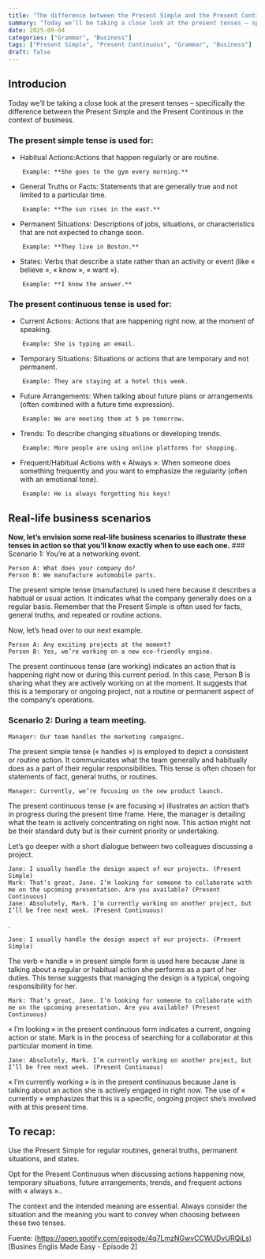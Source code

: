 ```yaml
---
title: "The difference between the Present Simple and the Present Continous"
summary: "Today we’ll be taking a close look at the present tenses – specifically the difference between the Present Simple and the Present Continous in the context of business." 
date: 2025-09-04
categories: ["Grammar", "Business"]
tags: ["Present Simple", "Present Continuous", "Grammar", "Business"]
draft: false
---
```


## Introducion

Today we’ll be taking a close look at the present tenses – specifically the difference between the Present Simple and the Present Continous in the context of business. 

### The present simple tense is used for:

- Habitual Actions:Actions that happen regularly or are routine.

```
    Example: **She goes to the gym every morning.**
```

- General Truths or Facts: Statements that are generally true and not limited to a particular time.
```
    Example: **The sun rises in the east.**
```
- Permanent Situations: Descriptions of jobs, situations, or characteristics that are not expected to change soon.
```
    Example: **They live in Boston.**
```
- States: Verbs that describe a state rather than an activity or event (like « believe », « know », « want »).
```
    Example: **I know the answer.**
```
### The present continuous tense is used for:

- Current Actions: Actions that are happening right now, at the moment of speaking.
```
    Example: She is typing an email.
```
- Temporary Situations: Situations or actions that are temporary and not permanent.
```
    Example: They are staying at a hotel this week.
```
- Future Arrangements: When talking about future plans or arrangements (often combined with a future time expression).
```
    Example: We are meeting them at 5 pm tomorrow.
```
- Trends: To describe changing situations or developing trends.
```
    Example: More people are using online platforms for shopping.
```
- Frequent/Habitual Actions with « Always »: When someone does something frequently and you want to emphasize the regularity (often with an emotional tone).
```
    Example: He is always forgetting his keys!
```
## Real-life business scenarios 

**Now, let’s envision some real-life business scenarios to illustrate these tenses in action so that you’ll know exactly when to use each one.** ### Scenario 1: You’re at a networking event.
```
Person A: What does your company do?
Person B: We manufacture automobile parts.
```
The present simple tense (manufacture) is used here because it describes a habitual or usual action. It indicates what the company generally does on a regular basis. Remember that the Present Simple is often used for facts, general truths, and repeated or routine actions.

Now, let’s head over to our next example. 
```
Person A: Any exciting projects at the moment?
Person B: Yes, we’re working on a new eco-friendly engine.
```
The present continuous tense (are working) indicates an action that is happening right now or during this current period. In this case, Person B is sharing what they are actively working on at the moment. It suggests that this is a temporary or ongoing project, not a routine or permanent aspect of the company’s operations.

### Scenario 2: During a team meeting.
```
Manager: Our team handles the marketing campaigns.
```
The present simple tense (« handles ») is employed to depict a consistent or routine action. It communicates what the team generally and habitually does as a part of their regular responsibilities. This tense is often chosen for statements of fact, general truths, or routines.
```
Manager: Currently, we’re focusing on the new product launch.
```
The present continuous tense (« are focusing ») illustrates an action that’s in progress during the present time frame. Here, the manager is detailing what the team is actively concentrating on right now. This action might not be their standard duty but is their current priority or undertaking.

Let’s go deeper with a short dialogue between two colleagues discussing a project.
```
Jane: I usually handle the design aspect of our projects. (Present Simple)
Mark: That’s great, Jane. I’m looking for someone to collaborate with me on the upcoming presentation. Are you available? (Present Continuous)
Jane: Absolutely, Mark. I’m currently working on another project, but I’ll be free next week. (Present Continuous)
```
.
```
Jane: I usually handle the design aspect of our projects. (Present Simple)
```
The verb « handle » in present simple form is used here because Jane is talking about a regular or habitual action she performs as a part of her duties. This tense suggests that managing the design is a typical, ongoing responsibility for her.
```
Mark: That’s great, Jane. I’m looking for someone to collaborate with me on the upcoming presentation. Are you available? (Present Continuous)
```
« I’m looking » in the present continuous form indicates a current, ongoing action or state. Mark is in the process of searching for a collaborator at this particular moment in time.
```
Jane: Absolutely, Mark. I’m currently working on another project, but I’ll be free next week. (Present Continuous)
```
« I’m currently working » is in the present continuous because Jane is talking about an action she is actively engaged in right now. The use of « currently » emphasizes that this is a specific, ongoing project she’s involved with at this present time.

## To recap:

Use the Present Simple for regular routines, general truths, permanent situations, and states.

Opt for the Present Continuous when discussing actions happening now, temporary situations, future arrangements, trends, and frequent actions with « always »..

The context and the intended meaning are essential. Always consider the situation and the meaning you want to convey when choosing between these two tenses.

Fuente: (https://open.spotify.com/episode/4q7LmzNGwvCCWUDvURQiLs)[Busines Englis Made Easy - Episode 2]


